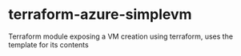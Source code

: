 # terraform-azure-simplevm

Terraform module exposing a VM creation using terraform, uses the template for its contents
